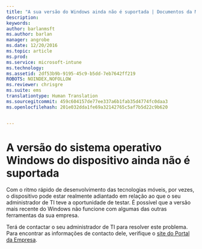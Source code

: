 ```yaml
---
title: "A sua versão do Windows ainda não é suportada | Documentos da Microsoft"
description: 
keywords: 
author: barlanmsft
ms.author: barlan
manager: angrobe
ms.date: 12/20/2016
ms.topic: article
ms.prod: 
ms.service: microsoft-intune
ms.technology: 
ms.assetid: 2df53b9b-9195-45c9-b5dd-7eb7642ff219
ROBOTS: NOINDEX,NOFOLLOW
ms.reviewer: chrisgre
ms.suite: ems
translationtype: Human Translation
ms.sourcegitcommit: 459c604157de77ee337a6b1fab35d4774fc0daa3
ms.openlocfilehash: 201e032dda1fe69a32142765c5af7b5d22c9b620


---
```

# <a name="your-windows-devices-operating-system-version-isnt-yet-supported"></a>A versão do sistema operativo Windows do dispositivo ainda não é suportada

Com o ritmo rápido de desenvolvimento das tecnologias móveis, por vezes, o dispositivo pode estar realmente adiantado em relação ao que o seu administrador de TI teve a oportunidade de testar. É possível que a versão mais recente do Windows não funcione com algumas das outras ferramentas da sua empresa.

Terá de contactar o seu administrador de TI para resolver este problema. Para encontrar as informações de contacto dele, verifique o [site do Portal da Empresa](http://portal.manage.microsoft.com).



<!--HONumber=Dec16_HO3-->


